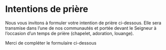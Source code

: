 # Intentions de prière

Nous vous invitons à formuler votre intention de prière ci-dessous. Elle sera transmise dans l’une de nos communautés et portée devant le Seigneur à l’occasion d’un temps de prière (chapelet, adoration, louange).

Merci de compléter le formulaire ci-dessous
